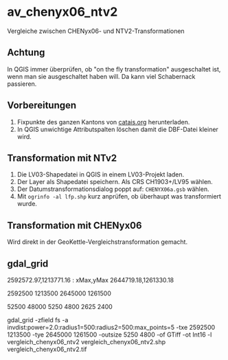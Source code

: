 av_chenyx06_ntv2
================

Vergleiche zwischen CHENyx06- und NTV2-Transformationen

Achtung
-------
In QGIS immer überprüfen, ob "on the fly transformation" ausgeschaltet ist, wenn man sie ausgeschaltet haben will. Da kann viel Schabernack passieren.


Vorbereitungen
--------------
1. Fixpunkte des ganzen Kantons von [catais.org](http://www.catais.org/geodaten/ch/so/kva/av/mopublic/shp/lv03/d/) herunterladen.
2. In QGIS unwichtige Attributspalten löschen damit die DBF-Datei kleiner wird.

Transformation mit NTv2
-----------------------
1. Die LV03-Shapedatei in QGIS in einem LV03-Projekt laden.
2. Der Layer als Shapedatei speichern. Als CRS CH1903+/LV95 wählen. 
3. Der Datumstransformationsdialog poppt auf: `CHENYX06a.gsb` wählen.
4. Mit `ogrinfo -al lfp.shp` kurz anprüfen, ob überhaupt was transformiert wurde.

Transformation mit CHENyx06
---------------------------
Wird direkt in der GeoKettle-Vergleichstransformation gemacht.


gdal_grid
---------

2592572.97,1213771.16 : xMax,yMax 2644719.18,1261330.18

2592500 1213500 2645000 1261500

52500 48000
5250 4800
2625 2400


gdal_grid -zfield fs -a invdist:power=2.0:radius1=500:radius2=500:max_points=5 -txe 2592500 1213500 -tye 2645000 1261500 -outsize 5250 4800 -of GTiff -ot Int16 -l vergleich_chenyx06_ntv2 vergleich_chenyx06_ntv2.shp vergleich_chenyx06_ntv2.tif

```

```


```


```
